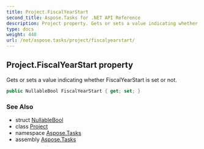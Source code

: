```yaml
---
title: Project.FiscalYearStart
second_title: Aspose.Tasks for .NET API Reference
description: Project property. Gets or sets a value indicating whether FiscalYearStart is set or not
type: docs
weight: 440
url: /net/aspose.tasks/project/fiscalyearstart/
---
```

## Project.FiscalYearStart property

Gets or sets a value indicating whether FiscalYearStart is set or not.

```csharp
public NullableBool FiscalYearStart { get; set; }
```

### See Also

* struct [NullableBool](../../nullablebool/)
* class [Project](../)
* namespace [Aspose.Tasks](../../project/)
* assembly [Aspose.Tasks](../../../)


